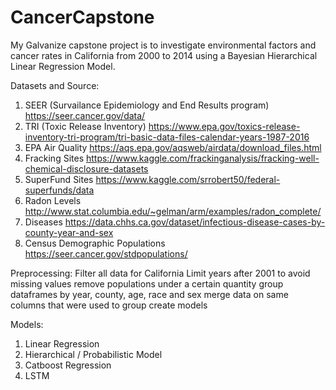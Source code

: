 # CancerCapstone

My Galvanize capstone project is to investigate environmental factors and cancer rates in California from 2000 to 2014 using a Bayesian Hierarchical Linear Regression Model.

Datasets and Source:
1) SEER (Survailance Epidemiology and End Results program)
    https://seer.cancer.gov/data/
2) TRI (Toxic Release Inventory)
    https://www.epa.gov/toxics-release-inventory-tri-program/tri-basic-data-files-calendar-years-1987-2016
3) EPA Air Quality
    https://aqs.epa.gov/aqsweb/airdata/download_files.html
4) Fracking Sites
    https://www.kaggle.com/frackinganalysis/fracking-well-chemical-disclosure-datasets
5) SuperFund Sites
    https://www.kaggle.com/srrobert50/federal-superfunds/data
6) Radon Levels
    http://www.stat.columbia.edu/~gelman/arm/examples/radon_complete/
7) Diseases
    https://data.chhs.ca.gov/dataset/infectious-disease-cases-by-county-year-and-sex
8) Census Demographic Populations
    https://seer.cancer.gov/stdpopulations/

Preprocessing:
Filter all data for California
Limit years after 2001 to avoid missing values
remove populations under a certain quantity
group dataframes by year, county, age, race and sex
merge data on same columns that were used to group
create models

Models:
1) Linear Regression
2) Hierarchical / Probabilistic Model
3) Catboost Regression
3) LSTM

